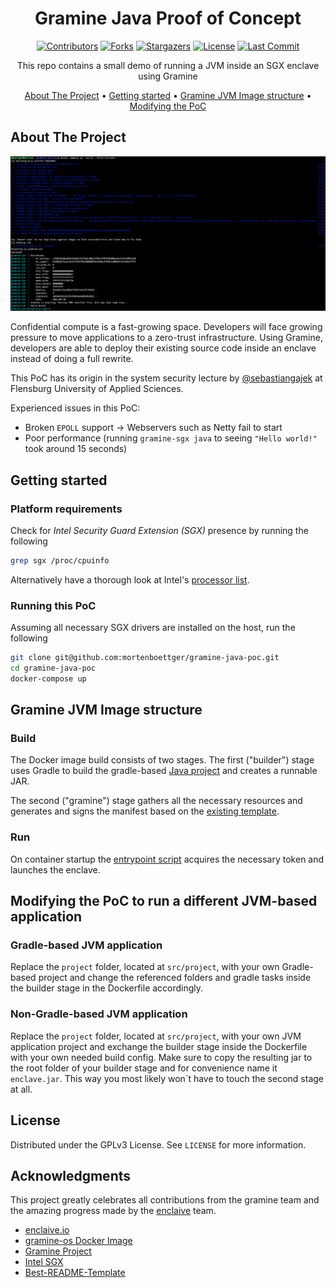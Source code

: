 <div align="center">

# Gramine Java Proof of Concept

[![Contributors][contributors-shield]][contributors-url]
[![Forks][forks-shield]][forks-url]
[![Stargazers][stars-shield]][stars-url]
[![License][license-shield]][license-url]
[![Last Commit][last-commit-shield]][last-commit-url]

This repo contains a small demo of running a JVM inside an SGX enclave using Gramine

[About The Project](#about-the-project) •
[Getting started](#getting-started) •
[Gramine JVM Image structure](#gramine-jvm-image-structure) •
[Modifying the PoC](#modifying-the-poc-to-run-a-different-jvm-based-application)

</div>

## About The Project

![Enclave log][log-img]

Confidential compute is a fast-growing space. Developers will face growing pressure to move applications to a zero-trust infrastructure. Using Gramine, developers are able to deploy their existing source code inside an enclave instead of doing a full rewrite.

This PoC has its origin in the system security lecture by [@sebastiangajek](https://github.com/sebastiangajek) at Flensburg University of Applied Sciences.

Experienced issues in this PoC:
* Broken `EPOLL` support -> Webservers such as Netty fail to start
* Poor performance (running `gramine-sgx java` to seeing `"Hello world!"` took around 15 seconds)



## Getting started

### Platform requirements
Check for *Intel Security Guard Extension (SGX)* presence by running the following
```sh
grep sgx /proc/cpuinfo
```
Alternatively have a thorough look at Intel's [processor list](https://www.intel.com/content/www/us/en/support/articles/000028173/processors.html).

### Running this PoC
Assuming all necessary SGX drivers are installed on the host, run the following
```sh
git clone git@github.com:mortenboettger/gramine-java-poc.git
cd gramine-java-poc
docker-compose up
```



## Gramine JVM Image structure

### Build
The Docker image build consists of two stages. The first ("builder") stage uses Gradle to build the gradle-based [Java project](src/project) and creates a runnable JAR.

The second ("gramine") stage gathers all the necessary resources and generates and signs the manifest based on the [existing template](java.manifest.template).

### Run
On container startup the [entrypoint script](entrypoint.sh) acquires the necessary token and launches the enclave.



## Modifying the PoC to run a different JVM-based application

### Gradle-based JVM application
Replace the `project` folder, located at `src/project`, with your own Gradle-based project and change the referenced folders and gradle tasks inside the builder stage in the Dockerfile accordingly.

### Non-Gradle-based JVM application
Replace the `project` folder, located at `src/project`, with your own JVM application project and exchange the builder stage inside the Dockerfile with your own needed build config. Make sure to copy the resulting jar to the root folder of your builder stage and for convenience name it `enclave.jar`. This way you most likely won´t have to touch the second stage at all.


## License

Distributed under the GPLv3 License. See `LICENSE` for more information.



## Acknowledgments

This project greatly celebrates all contributions from the gramine team and the amazing progress made by the [enclaive](https://github.com/enclaive) team.

* [enclaive.io](https://github.com/enclaive)
* [gramine-os Docker Image](https://hub.docker.com/r/enclaive/gramine-os)
* [Gramine Project](https://github.com/gramineproject)
* [Intel SGX](https://github.com/intel/linux-sgx-driver)
* [Best-README-Template](https://github.com/othneildrew/Best-README-Template)



[contributors-shield]: https://img.shields.io/github/contributors/mortenboettger/gramine-java-poc?style=for-the-badge
[contributors-url]: https://github.com/mortenboettger/gramine-java-poc/graphs/contributors
[forks-shield]: https://img.shields.io/github/forks/mortenboettger/gramine-java-poc.svg?style=for-the-badge
[forks-url]: https://github.com/mortenboettger/gramine-java-poc/network/members
[stars-shield]: https://img.shields.io/github/stars/mortenboettger/gramine-java-poc.svg?style=for-the-badge
[stars-url]: https://github.com/mortenboettger/gramine-java-poc/stargazers
[license-shield]: https://img.shields.io/github/license/mortenboettger/gramine-java-poc.svg?style=for-the-badge
[license-url]: https://github.com/mortenboettger/gramine-java-poc/blob/main/LICENSE
[last-commit-shield]:https://img.shields.io/github/last-commit/mortenboettger/gramine-java-poc/main.svg?style=for-the-badge
[last-commit-url]: https://github.com/mortenboettger/gramine-java-poc/commits/main
[log-img]: images/enclave_log.png
